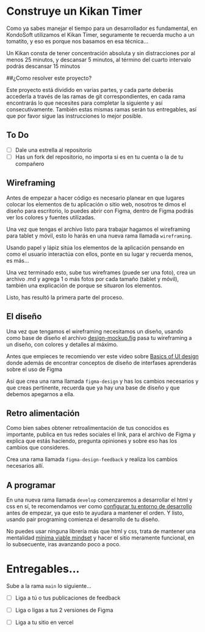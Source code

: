 # Construye un Kikan Timer

Como ya sabes manejar el tiempo para un desarrollador es fundamental, en KondoSoft utilizamos el Kikan Timer, seguramente te recuerda mucho a un tomatito, y eso es porque nos basamos en esa técnica...

Un Kikan consta de tener concentración absoluta y sin distracciones por al menos 25 minutos, y descansar 5 minutos, al término del cuarto intervalo podrás descansar 15 minutos
<!---
podria espesificar que son cuatro kikan de work  solamente  y no work y break
-->
##¿Como resolver este proyecto?

Este proyecto está dividido en varias partes, y cada parte deberás accederla a través de las ramas de git correspondientes, en cada rama encontrarás lo que necesites para completar la siguiente y así consecutivamente. También estas mismas ramas serán tus entregables, así que por favor sigue las instrucciones lo mejor posible.

## To Do

 - [ ] Dale una estrella al repositorio
 - [ ] Has un fork del repositorio, no importa si es en tu cuenta o la de tu compañero

 ## Wireframing

 Antes de empezar a hacer código es necesario planear en que lugares colocar los elementos de tu aplicación o sitio web, nosotros te dimos el diseño para escritorio, lo puedes abrir con Figma, dentro de Figma podrás ver los colores y fuentes utilizadas.

 Una vez que tengas el archivo listo para trabajar hagamos el wireframing para tablet y móvil, esto lo harás en una nueva rama llamada `wireframing`.

 Usando papel y lápiz sitúa los elementos de la aplicación pensando en como el usuario interactúa con ellos, ponte en su lugar y recuerda menos, es más...

 Una vez terminado esto, sube tus wireframes (puede ser una foto), crea un archivo .md y agrega 1 o más fotos por cada tamaño (tablet y móvil), también una explicación de porque se situaron los elementos.

 Listo, has resultó la primera parte del proceso.

 ## El diseño

 Una vez que tengamos el wireframing necesitamos un diseño, usando como base de diseño el archivo [design-mockup.fig](./assets/design-mockup.fig) pasa tu wireframing a un diseño, con colores y detalles al máximo.

 Antes que empieces te recomiendo ver este video sobre [Basics of UI design](https://www.youtube.com/watch?v=viNNYye4qG0) donde además de encontrar conceptos de diseño de interfases aprenderás sobre el uso de Figma

 Así que crea una rama llamada `figma-design` y has los cambios necesarios y que creas pertinente, recuerda que ya hay una base de diseño y que debemos apegarnos a ella.


 ## Retro alimentación

 Como bien sabes obtener retroalimentación de tus conocidos es importante, publica en tus redes sociales el link, para el archivo de Figma y explica que estás haciendo, pregunta opiniones y sobre eso has los cambios que consideres.

 Crea una rama llamada `figma-design-feedback` y realiza los cambios necesarios allí.

 ## A programar

 En una nueva rama llamada `develop` comenzaremos a desarrollar el html y css en sí, te recomendamos ver como [configurar tu entorno de desarrollo](https://www.youtube.com/watch?v=E5iLs8ICW9g) antes de empezar, ya que esto te ayudara a mantener el orden. Y listo, usando pair programing comienza el desarrollo de tu diseño.
 <!---
podria incluir que es pair programing? y la liga del futuro video
-->

 No puedes usar ninguna librería más que html y css, trata de mantener una mentalidad [mínima viable mindset]() y hacer el sitio meramente funcional, en lo subsecuente, iras avanzando poco a poco.

 # Entregables...

 Sube a la rama `main` lo siguiente...

 - [ ] Liga a tú o tus publicaciones de feedback
 - [ ] Liga o ligas a tus 2 versiones de Figma
 - [ ] Liga a tu sitio en vercel

